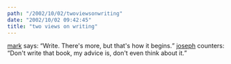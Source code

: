 ```yaml
---
path: "/2002/10/02/twoviewsonwriting" 
date: "2002/10/02 09:42:45" 
title: "two views on writing" 
---
```

<p><a href="http://diveintomark.org/archives/2001/10/01.html#write">mark</a> says: <q>Write. There's more, but that's how it begins.</q> <a href="http://www.nytimes.com/2002/09/28/opinion/28EPST.html">joseph</a> counters: <q>Don't write that book, my advice is, don't even think about it.</q></p>